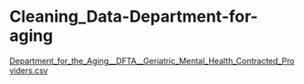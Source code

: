 # Cleaning_Data-Department-for-aging

[Department_for_the_Aging__DFTA__Geriatric_Mental_Health_Contracted_Providers.csv](https://github.com/RaynaJoyful/Cleaning_Data-Department-for-aging/files/6512050/Department_for_the_Aging__DFTA__Geriatric_Mental_Health_Contracted_Providers.csv)

